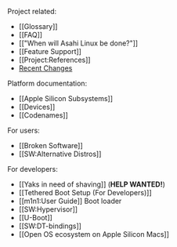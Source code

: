 Project related:
* [[Glossary]]
* [[FAQ]]
* [["When will Asahi Linux be done?"]]
* [[Feature Support]]
* [[Project:References]]
* [Recent Changes](https://github.com/AsahiLinux/docs/wiki/_history)

Platform documentation:
* [[Apple Silicon Subsystems]]
* [[Devices]]
* [[Codenames]]

For users:
* [[Broken Software]]
* [[SW:Alternative Distros]]

For developers:
* [[Yaks in need of shaving]] (**HELP WANTED!**)
* [[Tethered Boot Setup (For Developers)]]
* [[m1n1:User Guide]] Boot loader
* [[SW:Hypervisor]]
* [[U-Boot]]
* [[SW:DT-bindings]]
* [[Open OS ecosystem on Apple Silicon Macs]]